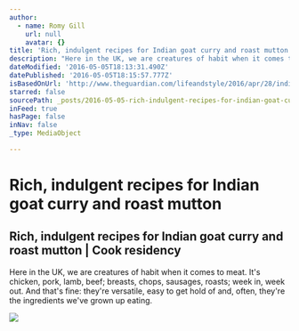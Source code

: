 ```yaml
---
author:
  - name: Romy Gill
    url: null
    avatar: {}
title: 'Rich, indulgent recipes for Indian goat curry and roast mutton'
description: "Here in the UK, we are creatures of habit when it comes to meat. It's chicken, pork, lamb, beef; breasts, chops, sausages, roasts; week in, week out. And that's fine: they're versatile, easy to get hold of and, often, they're the ingredients we've grown up eating."
dateModified: '2016-05-05T18:13:31.490Z'
datePublished: '2016-05-05T18:15:57.777Z'
isBasedOnUrl: 'http://www.theguardian.com/lifeandstyle/2016/apr/28/indian-goat-curry-recipe-roast-mutton-romy-gill-cook-residency?platform=hootsuite'
starred: false
sourcePath: _posts/2016-05-05-rich-indulgent-recipes-for-indian-goat-curry-and-roast-mutt.md
inFeed: true
hasPage: false
inNav: false
_type: MediaObject

---
```

# Rich, indulgent recipes for Indian goat curry and roast mutton

<article style=""><h1>Rich, indulgent recipes for Indian goat curry and roast mutton | Cook residency</h1><p>Here in the UK, we are creatures of habit when it comes to meat. It's chicken, pork, lamb, beef; breasts, chops, sausages, roasts; week in, week out. And that's fine: they're versatile, easy to get hold of and, often, they're the ingredients we've grown up eating.</p><img src="https://i.guim.co.uk/img/media/fd7f19387f211fee4fb88633e61e125afb4eb7cd/257_430_949_570/949.jpg?w=1200&amp;q=55&amp;auto=format&amp;usm=12&amp;fit=max&amp;s=354672392fbc59fd78907c3f9657336c" /></article>
